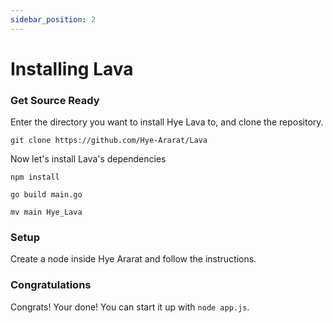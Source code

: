 ```yaml
---
sidebar_position: 2
---
```


# Installing Lava
<!-- The easiest way to install Lava is one-click deployment to Hye Cloud over the Hye Speed Network-->

### Get Source Ready
Enter the directory you want to install Hye Lava to, and clone the repository.

```
git clone https://github.com/Hye-Ararat/Lava
```

Now let's install Lava's dependencies

```
npm install
```

```
go build main.go
```

```
mv main Hye_Lava
```

### Setup
Create a node inside Hye Ararat and follow the instructions.

### Congratulations
Congrats! Your done! You can start it up with `node app.js`. 
